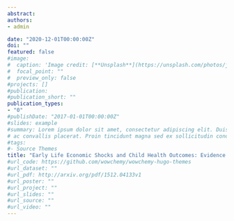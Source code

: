 ```yaml
---
abstract:
authors:
- admin

date: "2020-12-01T00:00:00Z"
doi: ""
featured: false
#image:
#  caption: 'Image credit: [**Unsplash**](https://unsplash.com/photos/jdD8gXaTZsc)'
#  focal_point: ""
#  preview_only: false
#projects: []
#publication:
#publication_short: ""
publication_types:
- "0"
#publishDate: "2017-01-01T00:00:00Z"
#slides: example
#summary: Lorem ipsum dolor sit amet, consectetur adipiscing elit. Duis posuere tellus
# ac convallis placerat. Proin tincidunt magna sed ex sollicitudin condimentum.
#tags:
#- Source Themes
title: "Early Life Economic Shocks and Child Health Outcomes: Evidence from Kenya"
#url_code: https://github.com/wowchemy/wowchemy-hugo-themes
#url_dataset: ""
#url_pdf: http://arxiv.org/pdf/1512.04133v1
#url_poster: ""
#url_project: ""
#url_slides: ""
#url_source: ""
#url_video: ""
---
```



